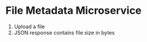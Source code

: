 File Metadata Microservice
=========================

1. Upload a file
2. JSON response contains file size in bytes

